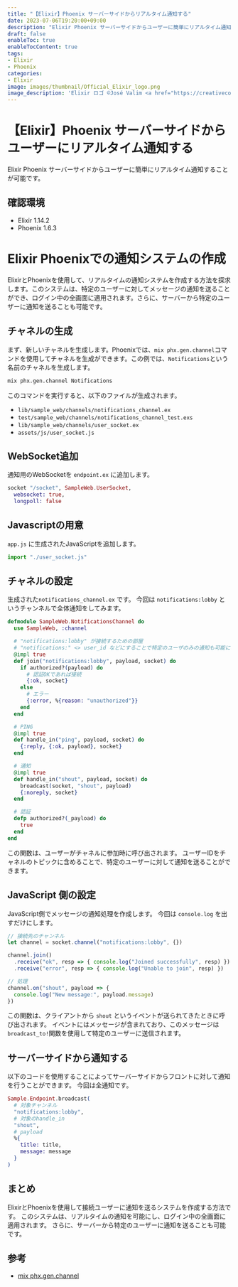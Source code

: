 ```yaml
---
title: "【Elixir】Phoenix サーバーサイドからリアルタイム通知する"
date: 2023-07-06T19:20:00+09:00
description: "Elixir Phoenix サーバーサイドからユーザーに簡単にリアルタイム通知することが可能です。"
draft: false
enableToc: true
enableTocContent: true
tags: 
- Elixir
- Phoenix
categories: 
- Elixir
image: images/thumbnail/Official_Elixir_logo.png
image_description: 'Elixir ロゴ ©José Valim <a href="https://creativecommons.org/licenses/by-sa/4.0" target="_blank" rel="nofollow noopener">CC 表示-継承 4.0</a>'
---
```


# 【Elixir】Phoenix サーバーサイドからユーザーにリアルタイム通知する
Elixir Phoenix サーバーサイドからユーザーに簡単にリアルタイム通知することが可能です。

## 確認環境
* Elixir 1.14.2
* Phoenix 1.6.3

# Elixir Phoenixでの通知システムの作成

ElixirとPhoenixを使用して、リアルタイムの通知システムを作成する方法を探求します。このシステムは、特定のユーザーに対してメッセージの通知を送ることができ、ログイン中の全画面に適用されます。さらに、サーバーから特定のユーザーに通知を送ることも可能です。

## チャネルの生成
まず、新しいチャネルを生成します。Phoenixでは、`mix phx.gen.channel`コマンドを使用してチャネルを生成ができます。この例では、`Notifications`という名前のチャネルを生成します。

```bash
mix phx.gen.channel Notifications
```

このコマンドを実行すると、以下のファイルが生成されます。

* `lib/sample_web/channels/notifications_channel.ex`
* `test/sample_web/channels/notifications_channel_test.exs`
* `lib/sample_web/channels/user_socket.ex`
* `assets/js/user_socket.js`

## WebSocket追加
通知用のWebSocketを `endpoint.ex` に追加します。

```lib/sample_web/endpoint.ex
socket "/socket", SampleWeb.UserSocket,
  websocket: true,
  longpoll: false
```

## Javascriptの用意
`app.js` に生成されたJavaScriptを追加します。

```assets/js/app.js
import "./user_socket.js"
```

## チャネルの設定
生成された`notifications_channel.ex` です。
今回は `notifications:lobby` というチャンネルで全体通知をしてみます。

```lib/sample_web/channels/notifications_channel.ex
defmodule SampleWeb.NotificationsChannel do
  use SampleWeb, :channel

  # "notifications:lobby" が接続するための部屋
  # "notifications:" <> user_id などにすることで特定のユーザのみの通知も可能になる
  @impl true
  def join("notifications:lobby", payload, socket) do
    if authorized?(payload) do
      # 認証OKであれば接続
      {:ok, socket}
    else
      # エラー
      {:error, %{reason: "unauthorized"}}
    end
  end

  # PING
  @impl true
  def handle_in("ping", payload, socket) do
    {:reply, {:ok, payload}, socket}
  end

  # 通知
  @impl true
  def handle_in("shout", payload, socket) do
    broadcast(socket, "shout", payload)
    {:noreply, socket}
  end

  # 認証
  defp authorized?(_payload) do
    true
  end
end
```

この関数は、ユーザーがチャネルに参加時に呼び出されます。
ユーザーIDをチャネルのトピックに含めることで、特定のユーザーに対して通知を送ることができます。

## JavaScript 側の設定
JavaScript側でメッセージの通知処理を作成します。
今回は `console.log` を出すだけにします。

```assets/js/user_socket.js
// 接続先のチャンネル
let channel = socket.channel("notifications:lobby", {})

channel.join()
  .receive("ok", resp => { console.log("Joined successfully", resp) })
  .receive("error", resp => { console.log("Unable to join", resp) })

// 処理
channel.on("shout", payload => {
  console.log("New message:", payload.message)
})
```

この関数は、クライアントから `shout` というイベントが送られてきたときに呼び出されます。
イベントにはメッセージが含まれており、このメッセージは`broadcast_to!`関数を使用して特定のユーザーに送信されます。

## サーバーサイドから通知する
以下のコードを使用することによってサーバーサイドからフロントに対して通知を行うことができます。
今回は全通知です。

```elixir
Sample.Endpoint.broadcast(
  # 対象チャンネル
  "notifications:lobby",
  # 対象のhandle_in
  "shout",
  # payload
  %{
    title: title,
    message: message
  }
)
```

## まとめ
ElixirとPhoenixを使用して接続ユーザーに通知を送るシステムを作成する方法です。
このシステムは、リアルタイムの通知を可能にし、ログイン中の全画面に適用されます。
さらに、サーバーから特定のユーザーに通知を送ることも可能です。

## 参考
* <a href="https://hexdocs.pm/phoenix/1.6.3/Mix.Tasks.Phx.Gen.Channel.html" target="_blank" rel="nofollow noopener">mix phx.gen.channel </a>
